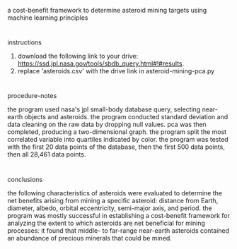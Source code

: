 a cost-benefit framework to determine asteroid mining targets using machine learning principles
#
instructions

1. download the following link to your drive: https://ssd.jpl.nasa.gov/tools/sbdb_query.html#!#results.
2. replace 'asteroids.csv' with the drive link in asteroid-mining-pca.py
#
procedure-notes

the program used nasa's jpl small-body database query, selecting near-earth objects and asteroids. the program conducted standard deviation and data cleaning on the raw data by dropping null values. pca was then completed, producing a two-dimensional graph. the program split the most correlated variable into quartiles indicated by color. the program was tested with the first 20 data points of the database, then the first 500 data points, then all 28,461 data points.
#
conclusions

the following characteristics of asteroids were evaluated to determine the net benefits arising from mining a specific asteroid: distance from Earth, diameter, albedo, orbital eccentricity, semi-major axis, and period. the program was mostly successful in establishing a cost-benefit framework for analyzing the extent to which asteroids are net beneficial for mining processes: it found that middle- to far-range near-earth asteroids contained an abundance of precious minerals that could be mined.
